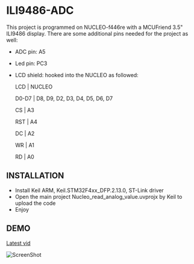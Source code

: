 # ILI9486-ADC

This project is programmed on NUCLEO-f446re with a MCUFriend 3.5" ILI9486 display. There are some additional pins needed for the project as well:

- ADC pin: A5
- Led pin: PC3
- LCD shield: hooked into the NUCLEO as followed:

    LCD       |     NUCLEO
    
    D0-D7     |     D8, D9, D2, D3, D4, D5, D6, D7 
    
    CS        |     A3
    
    RST       |     A4 
    
    DC        |     A2
    
    WR        |     A1 
    
    RD        |     A0
    
## INSTALLATION    
- Install Keil ARM, Keil.STM32F4xx_DFP.2.13.0, ST-Link driver
- Open the main project Nucleo_read_analog_value.uvprojx by Keil to upload the code
- Enjoy

## DEMO
[Latest vid](https://www.youtube.com/watch?v=H7QsbLGEz44)

![ScreenShot](ILI9486-ADC/Demo/20180724_190016.jpg)
